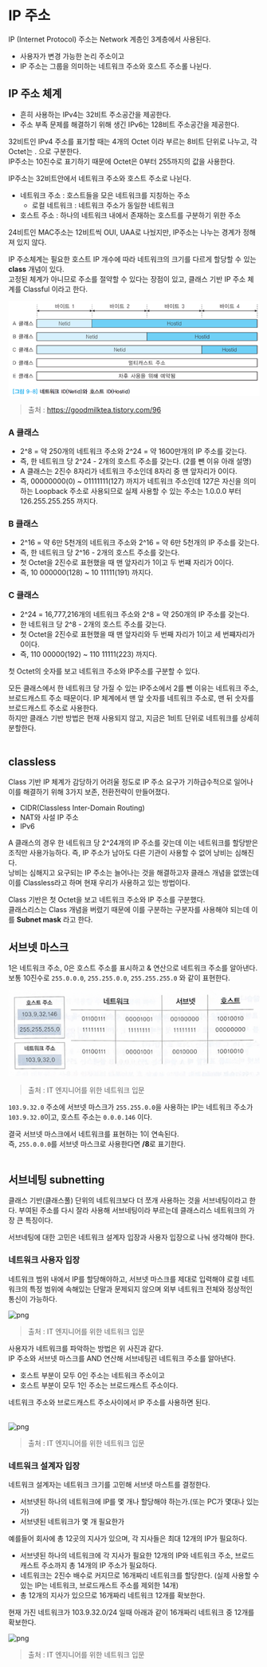 # IP 주소

IP (Internet Protocol) 주소는 Network 계층인 3계층에서 사용된다.<br>

- 사용자가 변경 가능한 논리 주소이고
- IP 주소는 그룹을 의미하는 네트워크 주소와 호스트 주소롤 나뉜다.

## IP 주소 체계

- 흔히 사용하는 IPv4는 32비트 주소공간을 제공한다.
- 주소 부족 문제를 해결하기 위해 생긴 IPv6는 128비트 주소공간을 제공한다.

32비트인 IPv4 주소를 표기할 때는 4개의 Octet 이라 부르는 8비트 단위로 나누고, 각 Octet는 . 으로 구분한다.<br>
IP주소는 10진수로 표기하기 때문에 Octet은 0부터 255까지의 값을 사용한다.<br>


IP주소는 32비트안에서 네트워크 주소와 호스트 주소로 나뉜다.<br> 

- 네트워크 주소 : 호스트들을 모은 네트워크를 지칭하는 주소
  - 로컬 네트워크 : 네트워크 주소가 동일한 네트워크
- 호스트 주소 : 하나의 네트워크 내에서 존재하는 호스트를 구분하기 위한 주소

24비트인 MAC주소는 12비트씩 OUI, UAA로 나눴지만, IP주소는 나누는 경계가 정해져 있지 않다.<br>

IP 주소체계는 필요한 호스트 IP 개수에 따라 네트워크의 크기를 다르게 할당할 수 있는 **class** 개념이 있다.<br>
고정된 체계가 아니므로 주소를 절약할 수 있다는 장점이 있고, 클래스 기반 IP 주소 체계를 Classful 이라고 한다.<br>

![png](/_img/ip_class.png) <br>
> 출처 : https://goodmilktea.tistory.com/96 <br>

### A 클래스

- 2^8 = 약 250개의 네트워크 주소와 2^24 = 약 1600만개의 IP 주소를 갖는다. 
- 즉, 한 네트워크 당 2^24 - 2개의 호스트 주소를 갖는다. (2를 뺀 이유 아래 설명)
- A 클래스는 2진수 8자리가 네트워크 주소인데 8자리 중 맨 앞자리가 0이다.
- 즉, 00000000(0) ~ 01111111(127) 까지가 네트워크 주소인데 127은 자신을 의미하는 Loopback 주소로 사용되므로 실제 사용할 수 있는 주소는 1.0.0.0 부터 126.255.255.255 까지다.

### B 클래스
 
- 2^16 = 약 6만 5천개의 네트워크 주소와 2^16 = 약 6만 5천개의 IP 주소를 갖는다.
- 즉, 한 네트워크 당 2^16 - 2개의 호스트 주소를 갖는다.
- 첫 Octet을 2진수로 표현했을 때 맨 앞자리가 1이고 두 번쨰 자리가 0이다.
- 즉, 10 000000(128) ~ 10 11111(191) 까지다.

### C 클래스

- 2^24 = 16,777,216개의 네트워크 주소와 2^8 = 약 250개의 IP 주소를 갖는다.
- 한 네트워크 당 2^8 - 2개의 호스트 주소를 갖는다.
- 첫 Octet을 2진수로 표현했을 때 맨 앞자리와 두 번째 자리가 1이고 세 번쨰자리가 0이다.
- 즉, 110 00000(192) ~ 110 11111(223) 까지다.

첫 Octet의 숫자를 보고 네트워크 주소와 IP주소를 구분할 수 있다.<br>

모든 클래스에서 한 네트워크 당 가질 수 있는 IP주소에서 2를 뺀 이유는 네트워크 주소, 브로드캐스트 주소 때문이다. IP 체계에서 맨 앞 숫자를 네트워크 주소로, 맨 뒤 숫자를 브로드캐스트 주소로 사용한다.<br>
하지만 클래스 기반 방법은 현재 사용되지 않고, 지금은 1비트 단위로 네트워크를 상세히 분할한다.<br><br>

## classless

Class 기반 IP 체계가 감당하기 어려울 정도로 IP 주소 요구가 기하급수적으로 일어나 이를 해결하기 위해 3가지 보존, 전환전략이 만들어졌다.

- CIDR(Classless Inter-Domain Routing)
- NAT와 사설 IP 주소
- IPv6

A 클래스의 경우 한 네트워크 당 2^24개의 IP 주소를 갖는데 이는 네트워크를 할당받은 조직만 사용가능하다. 즉, IP 주소가 남아도 다른 기관이 사용할 수 없어 낭비는 심해진다.<br>
낭비는 심해지고 요구되는 IP 주소는 늘어나는 것을 해결하고자 클래스 개념을 없앴는데 이를 Classless라고 하며 현재 우리가 사용하고 있는 방법이다.<br>

Class 기반은 첫 Octet을 보고 네트워크 주소와 IP 주소를 구분했다.<br>
클래스리스는 Class 개념을 버렸기 때문에 이를 구분하는 구분자를 사용해야 되는데 이를 **Subnet mask** 라고 한다.<br>

## 서브넷 마스크

1은 네트워크 주소, 0은 호스트 주소를 표시하고 & 연산으로 네트워크 주소를 알아낸다.<br>
보통 10진수로 ```255.0.0.0```, ```255.255.0.0```, ```255.255.255.0``` 와 같이 표현한다.<br>

![png](/_img/subnet_mask.png) <br>
> 출처 : IT 엔지니어를 위한 네트워크 입문 <br>

```103.9.32.0``` 주소에 서브넷 마스크가 ```255.255.0.0```을 사용하는 IP는 네트워크 주소가 ```103.9.32.0```이고, 호스트 주소는 ```0.0.0.146``` 이다.<br>

결국 서브넷 마스크에서 네트워크를 표현하는 1이 연속된다.<br>
즉, ```255.0.0.0```를 서브넷 마스크로 사용한다면 **/8**로 표기한다.<br><br>

## 서브네팅 subnetting

클래스 기반(클래스풀) 단위의 네트워크보다 더 쪼개 사용하는 것을 서브네팅이라고 한다. 부여된 주소를 다시 잘라 사용해 서브네팅이라 부르는데 클래스리스 네트워크의 가장 큰 특징이다.<br>

서브네팅에 대한 고민은 네트워크 설계자 입장과 사용자 입장으로 나눠 생각해야 한다.<br>

### 네트워크 사용자 입장

네트워크 범위 내에서 IP를 할당해야하고, 서브넷 마스크를 제대로 입력해야 로컬 네트워크의 특정 범위에 속해있는 단말과 문제되지 않으며 외부 네트워크 전체와 정상적인 통신이 가능하다.<br>

![png](/_img/subnetting1.png) <br>
> 출처 : IT 엔지니어를 위한 네트워크 입문 <br>

사용자가 네트워크를 파악하는 방법은 위 사진과 같다.<br>
IP 주소와 서브넷 마스크를 AND 연산해 서브네팅괸 네트워크 주소를 알아낸다.<br>

- 호스트 부분이 모두 0인 주소는 네트워크 주소이고
- 호스트 부분이 모두 1인 주소는 브로드캐스트 주소이다.

네트워크 주소와 브로드캐스트 주소사이에서 IP 주소를 사용하면 된다.<br><br>

![png](/_img/subnetting2.png) <br>
> 출처 : IT 엔지니어를 위한 네트워크 입문 <br>

### 네트워크 설계자 입장

네트워크 설계자는 네트워크 크기를 고민해 서브넷 마스트를 결정한다.<br>

- 서브넷된 하나의 네트워크에 IP를 몇 개나 할당해야 하는가.(또는 PC가 몇대나 있는가)
- 서브넷된 네트워크가 몇 개 필요한가

예를들어 회사에 총 12곳의 지사가 있으며, 각 지사들은 최대 12개의 IP가 필요하다.

- 서브넷된 하나의 네트워크에 각 지사가 필요한 12개의 IP와 네트워크 주소, 브로드캐스트 주소까지 총 14개의 IP 주소가 필요하다.
- 네트워크는 2진수 배수로 커지므로 16개짜리 네트워크를 할당한다. (실제 사용할 수 있는 IP는 네트워크, 브로드캐스트 주소를 제외한 14개)
- 총 12개의 지사가 있으므로 16개짜리 네트워크 12개를 확보한다.

현재 가진 네트워크가 103.9.32.0/24 일때 아래과 같이 16개짜리 네트워크 중 12개를 확보한다.<br>

![png](/_img/subnetting_admin.png) <br>
> 출처 : IT 엔지니어를 위한 네트워크 입문 <br>


